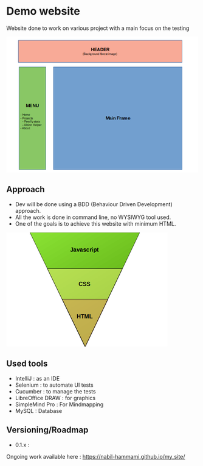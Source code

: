 # Demo website
Website done to work on various project with a main focus on the testing

![alt text](https://github.com/nabil-hammami/my_site/blob/master/IMG/websiteStructure.png)




## Approach
- Dev will be done using a BDD (Behaviour Driven Development) approach.
- All the work is done in command line, no WYSIWYG tool used.
- One of the goals is to achieve this website with minimum HTML.

![alt text](https://github.com/nabil-hammami/my_site/blob/master/IMG/webTechnoPyramide.png)

## Used tools
- IntelliJ : as an IDE
- Selenium : to automate UI tests
- Cucumber : to manage the tests
- LibreOffice DRAW : for graphics
- SimpleMind Pro : For Mindmapping
- MySQL : Database

## Versioning/Roadmap
- 0.1.x : 

Ongoing work available here : https://nabil-hammami.github.io/my_site/

